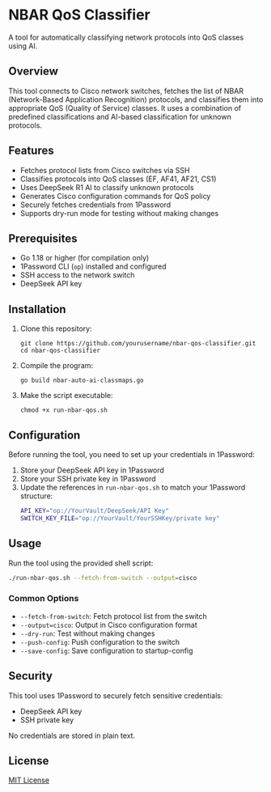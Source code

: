 # NBAR QoS Classifier

A tool for automatically classifying network protocols into QoS classes using AI.

## Overview

This tool connects to Cisco network switches, fetches the list of NBAR (Network-Based Application Recognition) protocols, and classifies them into appropriate QoS (Quality of Service) classes. It uses a combination of predefined classifications and AI-based classification for unknown protocols.

## Features

- Fetches protocol lists from Cisco switches via SSH
- Classifies protocols into QoS classes (EF, AF41, AF21, CS1)
- Uses DeepSeek R1 AI to classify unknown protocols
- Generates Cisco configuration commands for QoS policy
- Securely fetches credentials from 1Password
- Supports dry-run mode for testing without making changes

## Prerequisites

- Go 1.18 or higher (for compilation only)
- 1Password CLI (`op`) installed and configured
- SSH access to the network switch
- DeepSeek API key

## Installation

1. Clone this repository:
   ```
   git clone https://github.com/yourusername/nbar-qos-classifier.git
   cd nbar-qos-classifier
   ```

2. Compile the program:
   ```
   go build nbar-auto-ai-classmaps.go
   ```

3. Make the script executable:
   ```
   chmod +x run-nbar-qos.sh
   ```

## Configuration

Before running the tool, you need to set up your credentials in 1Password:

1. Store your DeepSeek API key in 1Password
2. Store your SSH private key in 1Password
3. Update the references in `run-nbar-qos.sh` to match your 1Password structure:
   ```bash
   API_KEY="op://YourVault/DeepSeek/API Key"
   SWITCH_KEY_FILE="op://YourVault/YourSSHKey/private key"
   ```

## Usage

Run the tool using the provided shell script:

```bash
./run-nbar-qos.sh --fetch-from-switch --output=cisco
```

### Common Options

- `--fetch-from-switch`: Fetch protocol list from the switch
- `--output=cisco`: Output in Cisco configuration format
- `--dry-run`: Test without making changes
- `--push-config`: Push configuration to the switch
- `--save-config`: Save configuration to startup-config

## Security

This tool uses 1Password to securely fetch sensitive credentials:
- DeepSeek API key
- SSH private key

No credentials are stored in plain text.

## License

[MIT License](LICENSE)
